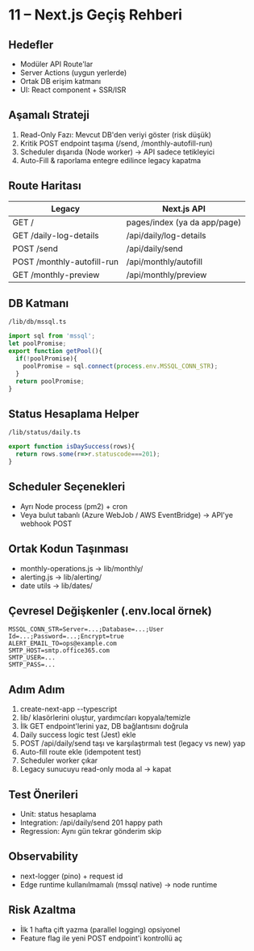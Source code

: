 # 11 – Next.js Geçiş Rehberi

## Hedefler
- Modüler API Route'lar
- Server Actions (uygun yerlerde)
- Ortak DB erişim katmanı
- UI: React component + SSR/ISR

## Aşamalı Strateji
1. Read-Only Fazı: Mevcut DB'den veriyi göster (risk düşük)
2. Kritik POST endpoint taşıma (/send, /monthly-autofill-run)
3. Scheduler dışarıda (Node worker) → API sadece tetikleyici
4. Auto-Fill & raporlama entegre edilince legacy kapatma

## Route Haritası
| Legacy | Next.js API |
|--------|-------------|
| GET / | pages/index (ya da app/page) |
| GET /daily-log-details | /api/daily/log-details |
| POST /send | /api/daily/send |
| POST /monthly-autofill-run | /api/monthly/autofill |
| GET /monthly-preview | /api/monthly/preview |

## DB Katmanı
`/lib/db/mssql.ts`
```ts
import sql from 'mssql';
let poolPromise;
export function getPool(){
  if(!poolPromise){
    poolPromise = sql.connect(process.env.MSSQL_CONN_STR);
  }
  return poolPromise;
}
```

## Status Hesaplama Helper
`/lib/status/daily.ts`
```ts
export function isDaySuccess(rows){
  return rows.some(r=>r.statuscode===201);
}
```

## Scheduler Seçenekleri
- Ayrı Node process (pm2) + cron
- Veya bulut tabanlı (Azure WebJob / AWS EventBridge) → API'ye webhook POST

## Ortak Kodun Taşınması
- monthly-operations.js → lib/monthly/
- alerting.js → lib/alerting/
- date utils → lib/dates/

## Çevresel Değişkenler (.env.local örnek)
```
MSSQL_CONN_STR=Server=...;Database=...;User Id=...;Password=...;Encrypt=true
ALERT_EMAIL_TO=ops@example.com
SMTP_HOST=smtp.office365.com
SMTP_USER=...
SMTP_PASS=...
```

## Adım Adım
1. create-next-app --typescript
2. lib/ klasörlerini oluştur, yardımcıları kopyala/temizle
3. İlk GET endpoint'lerini yaz, DB bağlantısını doğrula
4. Daily success logic test (Jest) ekle
5. POST /api/daily/send taşı ve karşılaştırmalı test (legacy vs new) yap
6. Auto-fill route ekle (idempotent test)
7. Scheduler worker çıkar
8. Legacy sunucuyu read-only moda al → kapat

## Test Önerileri
- Unit: status hesaplama
- Integration: /api/daily/send 201 happy path
- Regression: Aynı gün tekrar gönderim skip

## Observability
- next-logger (pino) + request id
- Edge runtime kullanılmamalı (mssql native) → node runtime

## Risk Azaltma
- İlk 1 hafta çift yazma (parallel logging) opsiyonel
- Feature flag ile yeni POST endpoint'i kontrollü aç

